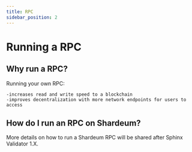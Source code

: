 ```yaml
---
title: RPC
sidebar_position: 2
---
```


# Running a RPC

## Why run a RPC?

Running your own RPC:
```
-increases read and write speed to a blockchain
-improves decentralization with more network endpoints for users to access
```

## How do I run an RPC on Shardeum?

More details on how to run a Shardeum RPC will be shared after Sphinx Validator 1.X.

